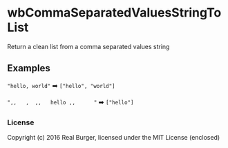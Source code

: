 # wbCommaSeparatedValuesStringToList

Return a clean list from a comma separated values string

## Examples
```"hello, world"``` :arrow_right: ```["hello", "world"]```

```",,   ,  ,,   hello ,,      "``` :arrow_right: ```["hello"]```

### License
Copyright (c) 2016 Real Burger, licensed under the MIT License (enclosed)